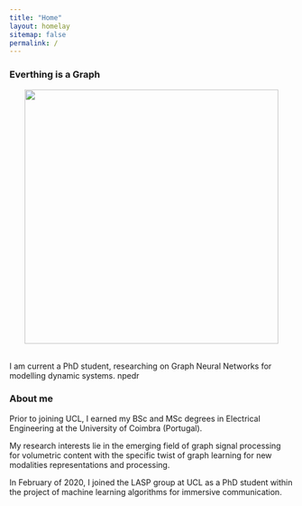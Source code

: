 ```yaml
---
title: "Home"
layout: homelay
sitemap: false
permalink: /
---
```


### Everthing is a Graph

<div class="container">
<div class="row">
<center>
<img src="{{ site.url }}{{ site.baseurl }}/images/respic/home_img.png" width="450x"/>
</center>
</div>
</div>
<br/>

I am current a PhD student, researching on Graph Neural Networks for modelling dynamic systems. npedr




### About me
Prior to joining UCL, I earned my BSc and MSc degrees in Electrical Engineering at the University of Coimbra (Portugal).

My research interests lie in the emerging field of graph signal processing for volumetric content with the specific twist of graph learning for new modalities representations and processing.

In February of 2020, I joined the LASP group at UCL as a PhD student within the project of machine learning algorithms for immersive communication.


